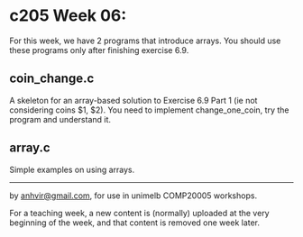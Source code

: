  c205 Week 06:
=======

For this week, we have 2 programs that introduce arrays. You should 
use these programs only after finishing exercise 6.9. 


coin_change.c
-------------
A skeleton for an array-based solution to Exercise 6.9
 Part 1 (ie not considering coins $1, $2). You need to implement 
change_one_coin, try the program and understand it.

array.c
-------  
Simple examples on using arrays.

-------------------------------------------------------------

by anhvir@gmail.com, for use in unimelb COMP20005 workshops.

For a teaching week, a new content is (normally) uploaded at the very beginning of the week, and that content is removed one week later.
